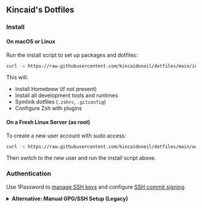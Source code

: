 ## Kincaid's Dotfiles

### Install

#### On macOS or Linux

Run the install script to set up packages and dotfiles:

```bash
curl -s https://raw.githubusercontent.com/kincaidoneil/dotfiles/main/install.sh | bash
```

This will:
- Install Homebrew (if not present)
- Install all development tools and runtimes
- Symlink dotfiles (`.zshrc`, `.gitconfig`)
- Configure Zsh with plugins

#### On a Fresh Linux Server (as root)

To create a new user account with sudo access:

```bash
curl -s https://raw.githubusercontent.com/kincaidoneil/dotfiles/main/add-user.sh | bash
```

Then switch to the new user and run the install script above.

### Authentication

Use 1Password to [manage SSH keys](https://developer.1password.com/docs/ssh/) and configure [SSH commit signing](https://developer.1password.com/docs/ssh/git-commit-signing).

<details>
<summary><strong>Alternative: Manual GPG/SSH Setup (Legacy)</strong></summary>

#### Configure GPG Commit Signing

Import GPG secret key:

```bash
gpg --import [PATH]
```

If the key is expired, extend it:

```bash
gpg --edit-key [KEY_ID]
> key 1 # Select subkey, too!
> expire # Follow prompts to extend expiration
> save
```

You'll need to use an [older revision](https://github.com/kincaidoneil/dotfiles/blob/315dbe3b078480ced80b398e016c152980369c18/.gitconfig-darwin) of `.gitconfig-[PLATFORM]` and manually install GPG tools (`brew install gpg2 pinentry-mac`).

#### Generate New SSH Key

```bash
ssh-keygen -o -a 100 -t ed25519 -f ~/.ssh/id_ed25519
eval "$(ssh-agent -s)"
ssh-add ~/.ssh/id_ed25519
```

#### Add SSH Pubkey to Remote Server

Add `~/.ssh/id_ed25519.pub` contents to `~/.ssh/authorized_keys` on the remote server. See [this guide](https://cryptsus.com/blog/how-to-secure-your-ssh-server-with-public-key-elliptic-curve-ed25519-crypto.html) for more details.

#### Add SSH Config

Simplify SSH connections by adding entries to `~/.ssh/config`:

```
Host <NAME>
  HostName <IP_ADDRESS>
  ForwardAgent yes
  UseKeychain yes
```

</details>
